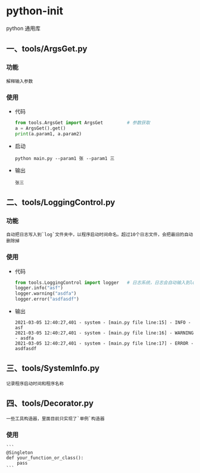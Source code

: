 <!--
 * @copyright: zwenc
 * @email: zwence@163.com
 * @Date: 2021-03-05 11:33:37
 * @FilePath: \python-init\README.md
-->
# python-init
python 通用库

## 一、tools/ArgsGet.py

### 功能
    解释输入参数

### 使用
* 代码
    ```python
    from tools.ArgsGet import ArgsGet         # 参数获取
    a = ArgsGet().get()
    print(a.param1, a.param2)
    ```

* 启动
    ```shell
    python main.py --param1 张 --param1 三
    ```

* 输出
    ```shell
    张三
    ```

## 二、tools/LoggingControl.py

### 功能
    自动把日志写入到`log`文件夹中，以程序启动时间命名。超过10个日志文件，会把最旧的自动删除掉

### 使用

* 代码
    ```python
    from tools.LoggingControl import logger   # 日志系统，日志会自动输入到log/文件夹中
    logger.info("asf")
    logger.warning("asdfa")
    logger.error("asdfasdf")
    ```
* 输出
    ```shell
    2021-03-05 12:40:27,401 - system - [main.py file line:15] - INFO - asf
    2021-03-05 12:40:27,401 - system - [main.py file line:16] - WARNING - asdfa
    2021-03-05 12:40:27,401 - system - [main.py file line:17] - ERROR - asdfasdf
    ```

## 三、tools/SystemInfo.py

    记录程序启动时间和程序名称

## 四、tools/Decorator.py

    一些工具构造器，里面目前只实现了`单例`构造器

### 使用
    ```
    @Singleton 
    def your_function_or_class():
        pass
    ```
